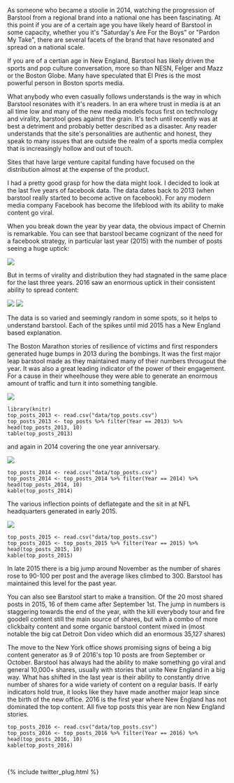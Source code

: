 As someone who became a stoolie in 2014, watching the progression of Barstool from a regional brand into a national one has been fascinating.  At this point if you are of a certain age you have likely heard of Barstool in some capacity, whether you it's "Saturday's Are For the Boys" or "Pardon My Take", there are several facets of the brand that have resonated and spread on a national scale.

If you are of a certian age in New England, Barstool has likely driven the sports and pop culture conversation, more so than NESN, Felger and Mazz or the Boston Globe.  Many have speculated that El Pres is the most powerful person in Boston sports media.

What anybody who even casually follows understands is the way in which Barstool resonates with it's readers.  In an era where trust in media is at an all time low and many of the new media models focus first on technology and virality, barstool goes against the grain.  It's tech until recently was at best a detriment and probably better described as a disaster.  Any reader understands that the site's personalities are authentic and honest, they speak to many issues that are outside the realm of a sports media complex that is increasingly hollow and out of touch.

Sites that have large venture capital funding have focused on the distribution almost at the expense of the product.  

I had a pretty good grasp for how the data might look.  I decided to look at the last five years of facebook data.  The data dates back to 2013 (when barstool really started to become active on facebook).  For any modern media company Facebook has become the lifeblood with its ability to make content go viral. 

When you break down the year by year data, the obvious impact of Chernin is remarkable.  You can see that barstool became cognizant of the need for a facebook strategy, in particular last year (2015) with the number of posts seeing a huge uptick:

<img src="img/num_posts_year.png">

But in terms of virality and distribution they had stagnated in the same place for the last three years.  2016 saw an enormous uptick in their consistent ability to spread content:

<img src="img/avg_shares_year.png">
<img src="img/med_shares_year.png">

The data is so varied and seemingly random in some spots, so it helps to understand barstool.  Each of the spikes until mid 2015 has a New England based explanation.  

The Boston Marathon stories of resilience of victims and first responders generated huge bumps in 2013 during the bombings.  It was the first major leap barstool made as they maintained many of their numbers througout the year.  It was also a great leading indicator of the power of their engagement.  For a cause in their wheelhouse they were able to generate an enormous amount of traffic and turn it into something tangible.

<img src="img/avg_shares_2013.png">

```{r, echo=FALSE}
library(knitr)
top_posts_2013 <- read.csv("data/top_posts.csv")
top_posts_2013 <- top_posts %>% filter(Year == 2013) %>% head(top_posts_2013, 10)
table(top_posts_2013)
```

and again in 2014 covering the one year anniversary. 

<img src="img/avg_shares_2014.png">

```{r, echo=FALSE}
top_posts_2014 <- read.csv("data/top_posts.csv")
top_posts_2014 <- top_posts_2014 %>% filter(Year == 2014) %>% head(top_posts_2014, 10)
kable(top_posts_2014)
```

The various inflection points of deflategate and the sit in at NFL headquarters generated in early 2015.

<img src="img/avg_shares_2015.png">

```{r, echo=FALSE}
top_posts_2015 <- read.csv("data/top_posts.csv")
top_posts_2015 <- top_posts_2015 %>% filter(Year == 2015) %>% head(top_posts_2015, 10)
kable(top_posts_2015)
```

In late 2015 there is a big jump around November as the number of shares rose to 90-100 per post and the average likes climbed to 300.  Barstool has maintained this level for the past year.

You can also see Barstool start to make a transition.  Of the 20 most shared posts in 2015, 16 of them came after September 1st.  The jump in numbers is staggering towards the end of the year, with the kill everybody tour and fire goodell content still the main source of shares, but with a combo of more clickbaity content and some organic barstool content mixed in (most notable the big cat Detroit Don video which did an enormous 35,127 shares)

The move to the New York office shows promising signs of being a big content generator as 9 of 2016's top 10 posts are from September or October.  Barstool has always had the ability to make something go viral and general 10,000+ shares, usually with stories that unite New England in a big way.  What has shifted in the last year is their ability to constantly drive number of shares for a wide variety of content on a regular basis.  If early indicators hold true, it looks like they have made another major leap since the birth of the new office.  2016 is the first year where New England has not dominated the top content.  All five top posts this year are non New England stories.

```{r, echo=FALSE}
top_posts_2016 <- read.csv("data/top_posts.csv")
top_posts_2016 <- top_posts_2016 %>% filter(Year == 2016) %>% head(top_posts_2016, 10)
kable(top_posts_2016)
```
&nbsp;

{% include twitter_plug.html %}
